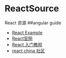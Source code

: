 # ReactSource
React 资源
##angular guide

- <a href="https://github.com/facebook/react ">React Example</a>
- <a href="https://facebook.github.io/react/">React官网</a>
- <a href="http://www.ruanyifeng.com/blog/2015/03/react.html"> React 入门教程</a>
- <a href="http://react-china.org/"> react china 社区</a>
